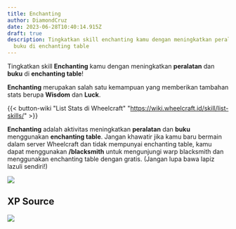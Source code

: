 ```yaml
---
title: Enchanting
author: DiamondCruz
date: 2023-06-28T10:40:14.915Z
draft: true
description: Tingkatkan skill enchanting kamu dengan meningkatkan peralatan dan
  buku di enchanting table
---
```

Tingkatkan skill **Enchanting** kamu dengan meningkatkan **peralatan** dan **buku** di **enchanting table**!

**Enchanting** merupakan salah satu kemampuan yang memberikan tambahan stats berupa **Wisdom** dan **Luck**. 

{{< button-wiki "List Stats di Wheelcraft" "https://wiki.wheelcraft.id/skill/list-skills/" >}} 

**Enchanting** adalah aktivitas meningkatkan **peralatan** dan **buku** menggunakan **enchanting table**. Jangan khawatir jika kamu baru bermain dalam server Wheelcraft dan tidak mempunyai enchanting table, kamu dapat menggunakan **/blacksmith** untuk mengunjungi warp blacksmith dan menggunakan enchanting table dengan gratis. (Jangan lupa bawa lapiz lazuli sendiri!) 

![](/img/uploads/enchanttable.png)

## XP Source



![](/img/uploads/enchtable.png)